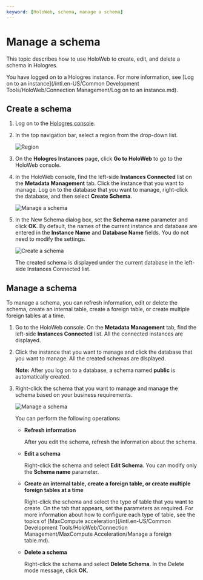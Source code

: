 ```yaml
---
keyword: [HoloWeb, schema, manage a schema]
---
```


# Manage a schema

This topic describes how to use HoloWeb to create, edit, and delete a schema in Hologres.

You have logged on to a Hologres instance. For more information, see [Log on to an instance](/intl.en-US/Common Development Tools/HoloWeb/Connection Management/Log on to an instance.md).

## Create a schema

1.  Log on to the [Hologres console](https://hologram.console.aliyun.com/#/instance).

2.  In the top navigation bar, select a region from the drop-down list.

    ![Region](https://static-aliyun-doc.oss-accelerate.aliyuncs.com/assets/img/en-US/8398778061/p141749.png)

3.  On the **Hologres Instances** page, click **Go to HoloWeb** to go to the HoloWeb console.

4.  In the HoloWeb console, find the left-side **Instances Connected** list on the **Metadata Management** tab. Click the instance that you want to manage. Log on to the database that you want to manage, right-click the database, and then select **Create Schema**.

    ![Manage a schema](https://static-aliyun-doc.oss-accelerate.aliyuncs.com/assets/img/en-US/5429393261/p273740.png)

5.  In the New Schema dialog box, set the **Schema name** parameter and click **OK**. By default, the names of the current instance and database are entered in the **Instance Name** and **Database Name** fields. You do not need to modify the settings.

    ![Create a schema](https://static-aliyun-doc.oss-accelerate.aliyuncs.com/assets/img/en-US/5429393261/p273741.png)

    The created schema is displayed under the current database in the left-side Instances Connected list.


## Manage a schema

To manage a schema, you can refresh information, edit or delete the schema, create an internal table, create a foreign table, or create multiple foreign tables at a time.

1.  Go to the HoloWeb console. On the **Metadata Management** tab, find the left-side **Instances Connected** list. All the connected instances are displayed.

2.  Click the instance that you want to manage and click the database that you want to manage. All the created schemas are displayed.

    **Note:** After you log on to a database, a schema named **public** is automatically created.

3.  Right-click the schema that you want to manage and manage the schema based on your business requirements.

    ![Manage a schema](https://static-aliyun-doc.oss-accelerate.aliyuncs.com/assets/img/en-US/5429393261/p273747.png)

    You can perform the following operations:

    -   **Refresh information**

        After you edit the schema, refresh the information about the schema.

    -   **Edit a schema**

        Right-click the schema and select **Edit Schema**. You can modify only the **Schema name** parameter.

    -   **Create an internal table, create a foreign table, or create multiple foreign tables at a time**

        Right-click the schema and select the type of table that you want to create. On the tab that appears, set the parameters as required. For more information about how to configure each type of table, see the topics of [MaxCompute acceleration](/intl.en-US/Common Development Tools/HoloWeb/Connection Management/MaxCompute Acceleration/Manage a foreign table.md).

    -   **Delete a schema**

        Right-click the schema and select **Delete Schema**. In the Delete mode message, click **OK**.


